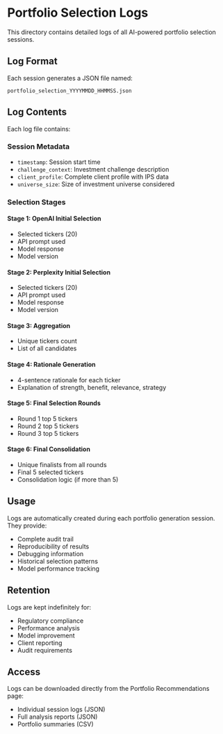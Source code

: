 # Portfolio Selection Logs

This directory contains detailed logs of all AI-powered portfolio selection sessions.

## Log Format

Each session generates a JSON file named:
```
portfolio_selection_YYYYMMDD_HHMMSS.json
```

## Log Contents

Each log file contains:

### Session Metadata
- `timestamp`: Session start time
- `challenge_context`: Investment challenge description
- `client_profile`: Complete client profile with IPS data
- `universe_size`: Size of investment universe considered

### Selection Stages

#### Stage 1: OpenAI Initial Selection
- Selected tickers (20)
- API prompt used
- Model response
- Model version

#### Stage 2: Perplexity Initial Selection
- Selected tickers (20)
- API prompt used
- Model response  
- Model version

#### Stage 3: Aggregation
- Unique tickers count
- List of all candidates

#### Stage 4: Rationale Generation
- 4-sentence rationale for each ticker
- Explanation of strength, benefit, relevance, strategy

#### Stage 5: Final Selection Rounds
- Round 1 top 5 tickers
- Round 2 top 5 tickers
- Round 3 top 5 tickers

#### Stage 6: Final Consolidation
- Unique finalists from all rounds
- Final 5 selected tickers
- Consolidation logic (if more than 5)

## Usage

Logs are automatically created during each portfolio generation session. They provide:
- Complete audit trail
- Reproducibility of results
- Debugging information
- Historical selection patterns
- Model performance tracking

## Retention

Logs are kept indefinitely for:
- Regulatory compliance
- Performance analysis
- Model improvement
- Client reporting
- Audit requirements

## Access

Logs can be downloaded directly from the Portfolio Recommendations page:
- Individual session logs (JSON)
- Full analysis reports (JSON)
- Portfolio summaries (CSV)
